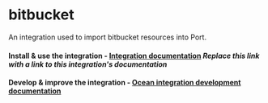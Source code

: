 # bitbucket

An integration used to import bitbucket resources into Port.

#### Install & use the integration - [Integration documentation](https://docs.port.io/build-your-software-catalog/sync-data-to-catalog/) *Replace this link with a link to this integration's documentation*

#### Develop & improve the integration - [Ocean integration development documentation](https://ocean.getport.io/develop-an-integration/)